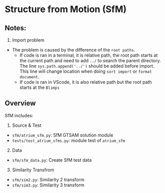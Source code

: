 # Structure from Motion (SfM)

## Notes:
1. Import problem
- The problem is caused by the difference of the `root paths`.
	- If code is ran in a terminal, it is relative path, the root path starts at the current path and need to add `../` to search the parent directory.      
    The line `sys.path.append('../')` should be added before import.      
    This line will change location when doing `sort import` or `format document`.
	- If code is ran in VScode, it is also relative path but the root path starts at the `Blimps` 

## Overview

SfM includes:

1. Source & Test

- `sfm/atrium_sfm.py`: SfM GTSAM solution module
- `tests/test_atrium_sfms.py`: module test of `atrium_sfm` 

2. Data

-  `sfm/sfm_data.py`: Create SfM test data

3. Similarity Transfrom

- `sfm/sim2.py`: Similarity 2 transform
- `sfm/sim3.py`: Similarity 3 transform
